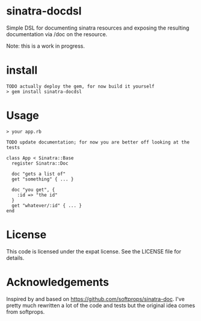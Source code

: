 # sinatra-docdsl

Simple DSL for documenting sinatra resources and exposing the resulting documentation via /doc on the resource.

Note: this is a work in progress.

# install
	TODO actually deploy the gem, for now build it yourself
    > gem install sinatra-docdsl

# Usage

    > your app.rb
    
    TODO update documentation; for now you are better off looking at the tests
    
    class App < Sinatra::Base
      register Sinatra::Doc
      
      doc "gets a list of"
      get "something" { ... }
    
      doc "you get", { 
        :id => "the id"
      }
      get "whatever/:id" { ... }
    end

# License

This code is licensed under the expat license. See the LICENSE file for details.
        
# Acknowledgements

Inspired by and based on https://github.com/softprops/sinatra-doc. I've pretty much rewritten a lot of the code and tests but the original idea comes from softprops.

